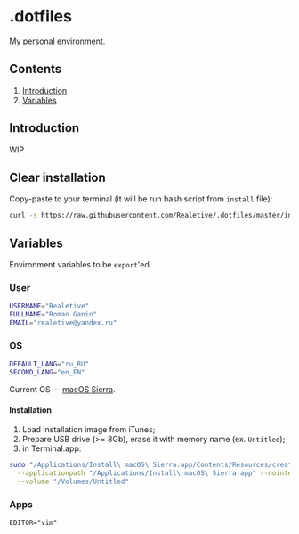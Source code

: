 # .dotfiles

My personal environment.

## Contents

1. [Introduction](#introduction)
1. [Variables](#variables)

## Introduction

WIP

## Clear installation

Copy-paste to your terminal (it will be run bash script from `install` file):

```bash
curl -s https://raw.githubusercontent.com/Realetive/.dotfiles/master/install | bash -s arg1 arg2
```

## Variables

Environment variables to be `export`'ed.

### User

```bash
USERNAME="Realetive"
FULLNAME="Roman Ganin"
EMAIL="realetive@yandex.ru"
```

### OS

```bash
DEFAULT_LANG="ru_RU"
SECOND_LANG="en_EN"
```

Current OS — [macOS Sierra](https://itunes.apple.com/ru/app/macos-sierra/id1127487414?mt=12).

#### Installation

1. Load installation image from iTunes;
1. Prepare USB drive (>= 8Gb), erase it with memory name (ex. `Untitled`);
1. in Terminal.app:

```bash
sudo "/Applications/Install\ macOS\ Sierra.app/Contents/Resources/createinstallmedia" \
  --applicationpath "/Applications/Install\ macOS\ Sierra.app" --nointeraction \
  --volume "/Volumes/Untitled"
```

### Apps

```
EDITOR="vim"
```
